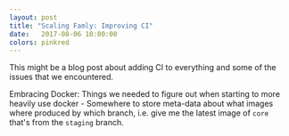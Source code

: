 ```yaml
---
layout: post
title: "Scaling Famly: Improving CI"
date:   2017-08-06 10:00:00
colors: pinkred
---
```


This might be a blog post about adding CI to everything and some of
the issues that we encountered.

Embracing Docker:
    Things we needed to figure out when starting to more heavily use docker
        - Somewhere to store meta-data about what images where
          produced by which branch, i.e. give me the latest image of
          `core` that's from the `staging` branch.
